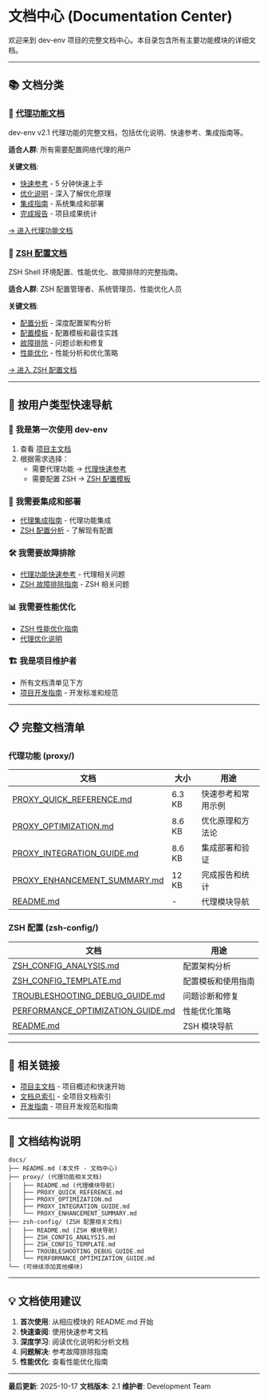 # 文档中心 (Documentation Center)

欢迎来到 dev-env 项目的完整文档中心。本目录包含所有主要功能模块的详细文档。

---

## 📚 文档分类

### 🔧 [代理功能文档](proxy/)

dev-env v2.1 代理功能的完整文档，包括优化说明、快速参考、集成指南等。

**适合人群**: 所有需要配置网络代理的用户

**关键文档**:
- [快速参考](proxy/PROXY_QUICK_REFERENCE.md) - 5 分钟快速上手
- [优化说明](proxy/PROXY_OPTIMIZATION.md) - 深入了解优化原理
- [集成指南](proxy/PROXY_INTEGRATION_GUIDE.md) - 系统集成和部署
- [完成报告](proxy/PROXY_ENHANCEMENT_SUMMARY.md) - 项目成果统计

[→ 进入代理功能文档](proxy/)

### 🎨 [ZSH 配置文档](zsh-config/)

ZSH Shell 环境配置、性能优化、故障排除的完整指南。

**适合人群**: ZSH 配置管理者、系统管理员、性能优化人员

**关键文档**:
- [配置分析](zsh-config/ZSH_CONFIG_ANALYSIS.md) - 深度配置架构分析
- [配置模板](zsh-config/ZSH_CONFIG_TEMPLATE.md) - 配置模板和最佳实践
- [故障排除](zsh-config/TROUBLESHOOTING_DEBUG_GUIDE.md) - 问题诊断和修复
- [性能优化](zsh-config/PERFORMANCE_OPTIMIZATION_GUIDE.md) - 性能分析和优化策略

[→ 进入 ZSH 配置文档](zsh-config/)

---

## 🎯 按用户类型快速导航

### 👤 **我是第一次使用 dev-env**
1. 查看 [项目主文档](../README.md)
2. 根据需求选择：
   - 需要代理功能 → [代理快速参考](proxy/PROXY_QUICK_REFERENCE.md)
   - 需要配置 ZSH → [ZSH 配置模板](zsh-config/ZSH_CONFIG_TEMPLATE.md)

### 🔧 **我需要集成和部署**
- [代理集成指南](proxy/PROXY_INTEGRATION_GUIDE.md) - 代理功能集成
- [ZSH 配置分析](zsh-config/ZSH_CONFIG_ANALYSIS.md) - 了解现有配置

### 🛠️ **我需要故障排除**
- [代理功能快速参考](proxy/PROXY_QUICK_REFERENCE.md) - 代理相关问题
- [ZSH 故障排除指南](zsh-config/TROUBLESHOOTING_DEBUG_GUIDE.md) - ZSH 相关问题

### 📊 **我需要性能优化**
- [ZSH 性能优化指南](zsh-config/PERFORMANCE_OPTIMIZATION_GUIDE.md)
- [代理优化说明](proxy/PROXY_OPTIMIZATION.md)

### 🏗️ **我是项目维护者**
- 所有文档清单见下方
- [项目开发指南](../CLAUDE.md) - 开发标准和规范

---

## 📋 完整文档清单

### 代理功能 (proxy/)

| 文档 | 大小 | 用途 |
|------|------|------|
| [PROXY_QUICK_REFERENCE.md](proxy/PROXY_QUICK_REFERENCE.md) | 6.3 KB | 快速参考和常用示例 |
| [PROXY_OPTIMIZATION.md](proxy/PROXY_OPTIMIZATION.md) | 8.6 KB | 优化原理和方法论 |
| [PROXY_INTEGRATION_GUIDE.md](proxy/PROXY_INTEGRATION_GUIDE.md) | 8.6 KB | 集成部署和验证 |
| [PROXY_ENHANCEMENT_SUMMARY.md](proxy/PROXY_ENHANCEMENT_SUMMARY.md) | 12 KB | 完成报告和统计 |
| [README.md](proxy/README.md) | - | 代理模块导航 |

### ZSH 配置 (zsh-config/)

| 文档 | 用途 |
|------|------|
| [ZSH_CONFIG_ANALYSIS.md](zsh-config/ZSH_CONFIG_ANALYSIS.md) | 配置架构分析 |
| [ZSH_CONFIG_TEMPLATE.md](zsh-config/ZSH_CONFIG_TEMPLATE.md) | 配置模板和使用指南 |
| [TROUBLESHOOTING_DEBUG_GUIDE.md](zsh-config/TROUBLESHOOTING_DEBUG_GUIDE.md) | 问题诊断和修复 |
| [PERFORMANCE_OPTIMIZATION_GUIDE.md](zsh-config/PERFORMANCE_OPTIMIZATION_GUIDE.md) | 性能优化策略 |
| [README.md](zsh-config/README.md) | ZSH 模块导航 |

---

## 🔗 相关链接

- [项目主文档](../README.md) - 项目概述和快速开始
- [文档总索引](../DOCUMENTATION_INDEX.md) - 全项目文档索引
- [开发指南](../CLAUDE.md) - 项目开发规范和指南

---

## 📖 文档结构说明

```
docs/
├── README.md (本文件 - 文档中心)
├── proxy/ (代理功能相关文档)
│   ├── README.md (代理模块导航)
│   ├── PROXY_QUICK_REFERENCE.md
│   ├── PROXY_OPTIMIZATION.md
│   ├── PROXY_INTEGRATION_GUIDE.md
│   └── PROXY_ENHANCEMENT_SUMMARY.md
├── zsh-config/ (ZSH 配置相关文档)
│   ├── README.md (ZSH 模块导航)
│   ├── ZSH_CONFIG_ANALYSIS.md
│   ├── ZSH_CONFIG_TEMPLATE.md
│   ├── TROUBLESHOOTING_DEBUG_GUIDE.md
│   └── PERFORMANCE_OPTIMIZATION_GUIDE.md
└── (可继续添加其他模块)
```

---

## 💡 文档使用建议

1. **首次使用**: 从相应模块的 README.md 开始
2. **快速查阅**: 使用快速参考文档
3. **深度学习**: 阅读优化说明和分析文档
4. **问题解决**: 参考故障排除指南
5. **性能优化**: 查看性能优化指南

---

**最后更新**: 2025-10-17
**文档版本**: 2.1
**维护者**: Development Team
